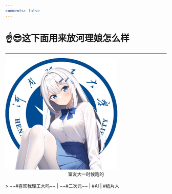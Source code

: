 ```yaml
---
comments: false
---
```


# ☝️😎这下面用来放河理娘怎么样

---


<img src="../../assets/campus/HPUjiang.png" width="350">

<center> 室友大一时候跑的 </center>

<br>
>  ~~#喜欢我理工大吗~~ | ~~#二次元~~ | #AI | #纸片人

